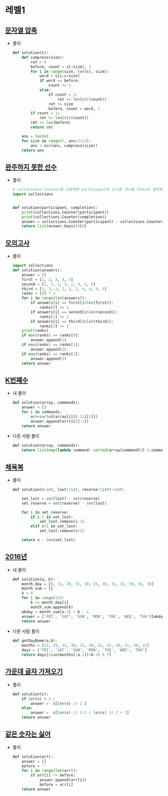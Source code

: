 # 레벨1

## [문자열 압축](https://programmers.co.kr/learn/courses/30/lessons/60057)

  * 풀이

    ```python
    def solution(s):
        def compress(size):
            ret = 0
            before, count = s[:size], 1
            for i in range(size, len(s), size):
                word = s[i:i+size]
                if word == before:
                    count += 1
                else:
                    if count > 1:
                        ret += len(str(count))
                    ret += size
                    before, count = word, 1
            if count > 1:
                ret += len(str(count))
            ret += len(before)
            return ret
    
        ans = len(s)
        for size in range(1, ans+2//2):
            ans = min(ans, compress(size))
        return ans
    ```

    

  

## [완주하지 못한 선수](https://programmers.co.kr/learn/courses/30/lessons/42576)

  * 풀이

    ```python
    # collections.Counter를 사용하면 participant의 요소별 개수를 딕셔너리 형태로 표시
    import collections
    
    
    def solution(participant, completion):
        print(collections.Counter(participant))
        print(collections.Counter(completion))
        answer = collections.Counter(participant) - collections.Counter(completion)
        return list(answer.keys())[0]
    ```

    

## [모의고사](https://programmers.co.kr/learn/courses/30/lessons/42840)

  * 풀이

    ```python
    import collections
    def solution(answers):
        answer = []
        first = [1, 2, 3, 4, 5]
        second = [2, 1, 2, 3, 2, 4, 2, 5]
        third = [3, 3, 1, 1, 2, 2, 4, 4, 5, 5]
        ranks = [0] * 3
        for i in range(len(answers)):
            if answers[i] == first[i%len(first)]:
                ranks[0] += 1
            if answers[i] == second[i%len(second)]:
                ranks[1] += 1
            if answers[i] == third[i%len(third)]:
                ranks[2] += 1
        print(ranks)
        if max(ranks) == ranks[0]:
            answer.append(1)
        if max(ranks) == ranks[1]:
            answer.append(2)
        if max(ranks) == ranks[2]:
            answer.append(3)
        return answer
    ```

    

## [K번째수](https://programmers.co.kr/learn/courses/30/lessons/42748)

  * 내 풀이

    ```python
    def solution(array, commands):
        answer = []
        for i in commands:
            arr=sorted(array[i[0]-1:i[1]])
            answer.append(arr[i[2]-1])
        return answer
    ```

  * 다른 사람 풀이

    ```python
    def solution(array, commands):
        return list(map(lambda command: sorted(array[command[0]-1:command[1]])[command[2]-1], commands))
    
    ```

    

## [체육복](https://programmers.co.kr/learn/courses/30/lessons/42862)

  * 풀이

    ```python
    def solution(n:int, lost:list, reserve:list)->int:
    
        set_lost = set(lost) - set(reserve)
        set_reserve = set(reserve) - set(lost)
    
        for i in set_reserve:
            if i-1 in set_lost:
                set_lost.remove(i-1)
            elif i+1 in set_lost:
                set_lost.remove(i+1)
    
        return n - len(set_lost)
    
    ```

    

## [2016년](https://programmers.co.kr/learn/courses/30/lessons/12901)

  * 내 풀이

    ```python
    def solution(a, b):
        month_day = [0, 31, 29, 31, 30, 31, 30, 31, 31, 30, 31, 30]
        month_sum = []
        k = 0
        for i in range(12):
            k += month_day[i]
            month_sum.append(k)
        wkday = month_sum[a-1] + b - 1
        answer = ['FRI', 'SAT', 'SUN', 'MON', 'TUE', 'WED', 'THU'][wkday % 7]
        return answer
    ```

  * 다른 사람 풀이

    ```python
    def getDayName(a,b):
        months = [31, 29, 31, 30, 31, 30, 31, 31, 30, 31, 30, 31]
        days = ['FRI', 'SAT', 'SUN', 'MON', 'TUE', 'WED', 'THU']
        return days[(sum(months[:a-1])+b-1) % 7]
    
    ```

    

## [가운데 글자 가져오기](https://programmers.co.kr/learn/courses/30/lessons/12903)

  * 풀이

    ```python
    def solution(s):
        if len(s) % 2 :
            answer =  s[len(s) // 2 ]
        else:
            answer =  s[len(s) // 2-1 : len(s) // 2 + 1]
        return answer
    ```

    

## [같은 숫자는 싫어](https://programmers.co.kr/learn/courses/30/lessons/12906)

  * 풀이

    ```python
    def solution(arr):
        answer = []
        before = ''
        for i in range(len(arr)):
            if arr[i] != before:
                answer.append(arr[i])
                before = arr[i]
        return answer
    ```

